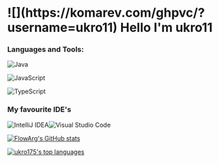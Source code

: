 <h1 align="left">![](https://komarev.com/ghpvc/?username=ukro11) Hello I'm ukro11</h1>

<h3 align="left">Languages and Tools:</h3>
<p align="left"><img alt="Java" src="https://img.shields.io/badge/java-%23ED8B00.svg?style=for-the-badge&logo=java&logoColor=white"/></p>
<p align="left"><img alt="JavaScript" src="https://img.shields.io/badge/Javascript-ead41c.svg?style=for-the-badge&logo=javascript&logoColor=white"/></p>
<p align="left"><img alt="TypeScript" src="https://img.shields.io/badge/TypeScript-0068ba.svg?style=for-the-badge&logo=typescript&logoColor=white"/></p>

<h3 align"left">My favourite IDE's</h3>
<p align="left" display="flex"><img alt="IntelliJ IDEA" src="https://img.shields.io/badge/IntelliJIDEA-000000.svg?style=for-the-badge&logo=intellij-idea&logoColor=white"/><img alt="Visual Studio Code" src="https://img.shields.io/badge/VisualStudioCode-0078d7.svg?style=for-the-badge&logo=visualstudiocode&logoColor=white"/></p>

[![FlowArg's GitHub stats](https://github-readme-stats.vercel.app/api?username=ukro11&show_icons=true&theme=radical)](https://github.com/anuraghazra/github-readme-stats)

[![ukro175's top languages](https://github-readme-stats.vercel.app/api/top-langs/?username=ukro11&hide=rich%20text%20format&theme=radical)](https://github.com/anuraghazra/github-readme-stats)


